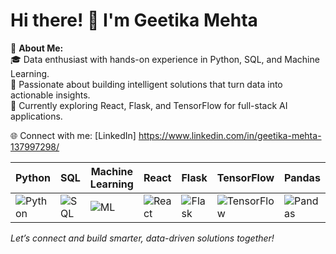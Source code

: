 
# Hi there! 👋 I'm Geetika Mehta

💫 **About Me:**  
🎓 Data enthusiast with hands-on experience in Python, SQL, and Machine Learning.  
🚀 Passionate about building intelligent solutions that turn data into actionable insights.  
🎯 Currently exploring React, Flask, and TensorFlow for full-stack AI applications.  

🌐 Connect with me: 
[LinkedIn] https://www.linkedin.com/in/geetika-mehta-137997298/

| Python | SQL | Machine Learning | React | Flask | TensorFlow | Pandas | NumPy |
|--------|-----|------------------|-------|-------|------------|--------|-------|
| ![Python](https://img.shields.io/badge/-Python-3776AB?style=for-the-badge&logo=python&logoColor=white) | ![SQL](https://img.shields.io/badge/-SQL-4479A1?style=for-the-badge&logo=mysql&logoColor=white) | ![ML](https://img.shields.io/badge/-ML-F7931E?style=for-the-badge&logo=apachekafka&logoColor=white) | ![React](https://img.shields.io/badge/-React-20232A?style=for-the-badge&logo=react&logoColor=61DAFB) | ![Flask](https://img.shields.io/badge/-Flask-000000?style=for-the-badge&logo=flask&logoColor=white) | ![TensorFlow](https://img.shields.io/badge/-TensorFlow-FF6F00?style=for-the-badge&logo=tensorflow&logoColor=white) | ![Pandas](https://img.shields.io/badge/-Pandas-150458?style=for-the-badge&logo=pandas&logoColor=white) | ![NumPy](https://img.shields.io/badge/-NumPy-013243?style=for-the-badge&logo=numpy&logoColor=white) | 

*Let’s connect and build smarter, data-driven solutions together!*
```

